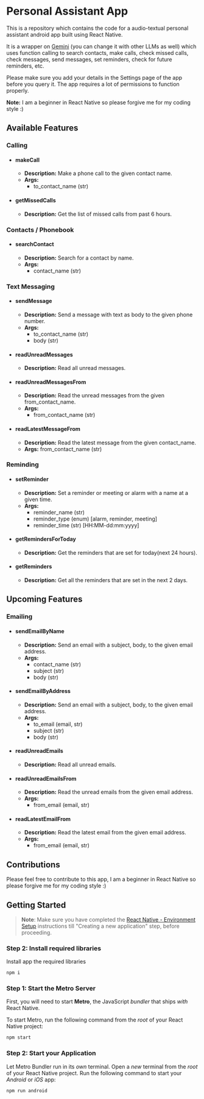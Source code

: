 # Personal Assistant App

This is a repository which contains the code for a audio-textual personal assistant android app built using React Native.

It is a wrapper on [Gemini](https://ai.google.dev/) (you can change it with other LLMs as well) which uses function calling to search contacts, make calls, check missed calls, check messages, send messages, set reminders, check for future reminders, etc.

Please make sure you add your details in the Settings page of the app before you query it. The app requires a lot of permissions to function properly.

**Note:** I am a beginner in React Native so please forgive me for my coding style :)

## Available Features
### Calling
- #### makeCall
   - **Description:** Make a phone call to the given contact name.
   - **Args:**
      - to_contact_name (str)

- #### getMissedCalls
   - **Description:** Get the list of missed calls from past 6 hours.

### Contacts / Phonebook
- #### searchContact
   - **Description:** Search for a contact by name.
   - **Args:**
      - contact_name (str)

### Text Messaging
- #### sendMessage
   - **Description:** Send a message with text as body to the given phone number.
   - **Args:**
      - to_contact_name (str)
      - body (str)

- #### readUnreadMessages
   - **Description:** Read all unread messages.

- #### readUnreadMessagesFrom
   - **Description:** Read the unread messages from the given from_contact_name.
   - **Args:**
      - from_contact_name (str)

- #### readLatestMessageFrom
   - **Description:** Read the latest message from the given contact_name.
   - **Args:**
      from_contact_name (str)

### Reminding
- #### setReminder
   - **Description:** Set a reminder or meeting or alarm with a name at a given time.
   - **Args:**
      - reminder_name (str)
      - reminder_type (enum) [alarm, reminder, meeting]
      - reminder_time (str) [HH:MM-dd:mm:yyyy]

- #### getRemindersForToday
   - **Description:** Get the reminders that are set for today(next 24 hours).

- #### getReminders
   - **Description:** Get all the reminders that are set in the next 2 days.

## Upcoming Features

### Emailing
- #### sendEmailByName
   - **Description:** Send an email with a subject, body, to the given email address.
   - **Args:**
      - contact_name (str)
      - subject (str)
      - body (str)

- #### sendEmailByAddress
   - **Description:** Send an email with a subject, body, to the given email address.
   - **Args:**
      - to_email (email, str)
      - subject (str)
      - body (str)

- #### readUnreadEmails
   - **Description:** Read all unread emails.

- #### readUnreadEmailsFrom
   - **Description:** Read the unread emails from the given email address.
   - **Args:**
      - from_email (email, str)

- #### readLatestEmailFrom
   - **Description:** Read the latest email from the given email address.
   - **Args:**
      - from_email (email, str)

## Contributions
Please feel free to contribute to this app, I am a beginner in React Native so please forgive me for my coding style :)

## Getting Started

>**Note**: Make sure you have completed the [React Native - Environment Setup](https://reactnative.dev/docs/environment-setup) instructions till "Creating a new application" step, before proceeding.


### Step 2: Install required libraries
Install app the required libraries
```bash
npm i
```

### Step 1: Start the Metro Server

First, you will need to start **Metro**, the JavaScript _bundler_ that ships _with_ React Native.

To start Metro, run the following command from the _root_ of your React Native project:

```bash
npm start
```

### Step 2: Start your Application

Let Metro Bundler run in its _own_ terminal. Open a _new_ terminal from the _root_ of your React Native project. Run the following command to start your _Android_ or _iOS_ app:

```bash
npm run android
```